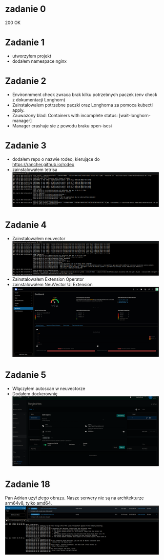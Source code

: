 # zadanie 0
200 OK

# Zadanie 1
 - utworzyłem projekt
 - dodałem namespace nginx

# Zadanie 2 
- Environmment check zwraca brak kilku potrzebnych paczek (env check z dokumentacji Longhorn)
- Zainstalowalem potrzebne paczki oraz Longhorna za pomoca kubectl apply.
- Zauwazony blad:  	Containers with incomplete status: [wait-longhorn-manager]
- Manager crashuje sie z powodu braku open-iscsi

# Zadanie 3
 - dodałem repo o nazwie rodeo, kierujące do https://rancher.github.io/rodeo
 - zainstalowałem tetrisa ![](screenshots/1.png)

# Zadanie 4
 - Zainstalowałem neuvector ![](screenshots/2.png)
 - Zainstalowałem Extension Operator
 - zainstalowałem NeuVector UI Extension 
![very neuvector](screenshots/3.png)

# Zadanie 5
 - Włączyłem autoscan w neuvectorze
 - Dodałem dockerownię ![](screenshots/4.png)

# Zadanie 18
Pan Adrian użył złego obrazu. Nasze serwery nie są na architekturze arm64v8, tylko amd64.
![alt text](screenshots/5.png)
